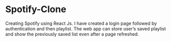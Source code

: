 # Spotify-Clone
Creating Spotify using React Js. I have created a login page followed by authentication and then playlist. The web app can store user’s saved playlist and show the previously saved list even after a page refreshed.
